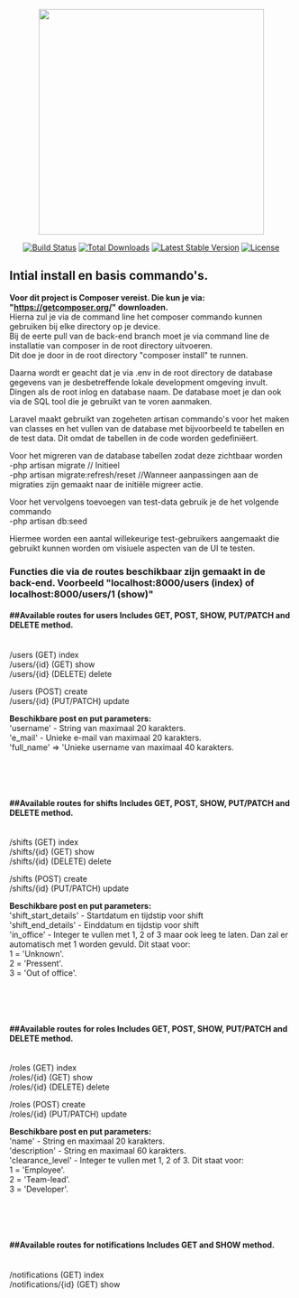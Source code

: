 <p align="center"><a href="https://laravel.com" target="_blank"><img src="https://raw.githubusercontent.com/laravel/art/master/logo-lockup/5%20SVG/2%20CMYK/1%20Full%20Color/laravel-logolockup-cmyk-red.svg" width="400"></a></p>

<p align="center">
<a href="https://travis-ci.org/laravel/framework"><img src="https://travis-ci.org/laravel/framework.svg" alt="Build Status"></a>
<a href="https://packagist.org/packages/laravel/framework"><img src="https://img.shields.io/packagist/dt/laravel/framework" alt="Total Downloads"></a>
<a href="https://packagist.org/packages/laravel/framework"><img src="https://img.shields.io/packagist/v/laravel/framework" alt="Latest Stable Version"></a>
<a href="https://packagist.org/packages/laravel/framework"><img src="https://img.shields.io/packagist/l/laravel/framework" alt="License"></a>
</p>

## Intial install en basis commando's.
<b>Voor dit project is Composer vereist. Die kun je via: "https://getcomposer.org/" downloaden.</b><br>
Hierna zul je via de command line het composer commando kunnen gebruiken bij elke directory op je device.<br>
Bij de eerte pull van de back-end branch moet je via command line de installatie van composer in de root directory uitvoeren.<br>
Dit doe je door in de root directory "composer install" te runnen.<br>

Daarna wordt er geacht dat je via .env in de root directory de database gegevens van je desbetreffende lokale development omgeving invult. Dingen als de root inlog en database naam. De database moet je dan ook via de SQL tool die je gebruikt van te voren aanmaken.<br>

Laravel maakt gebruikt van zogeheten artisan commando's voor het maken van classes en het vullen van de database met bijvoorbeeld te tabellen en de test data. Dit omdat de tabellen in de code worden gedefiniëert.<br>

Voor het migreren van de database tabellen zodat deze zichtbaar worden<br>
-php artisan migrate // Initieel<br>
-php artisan migrate:refresh/reset //Wanneer aanpassingen aan de migraties zijn gemaakt naar de initiële migreer actie.<br>

Voor het vervolgens toevoegen van test-data gebruik je de het volgende commando<br>
-php artisan db:seed<br>

Hiermee worden een aantal willekeurige test-gebruikers aangemaakt die gebruikt kunnen worden om visiuele aspecten van de UI te testen.<br>


<h3>Functies die via de routes beschikbaar zijn gemaakt in de back-end. Voorbeeld "localhost:8000/users (index) of localhost:8000/users/1 (show)"</h3>

<b><h4>##Available routes for users Includes GET, POST, SHOW, PUT/PATCH and DELETE method. </h4></b><br>
 /users (GET) index <br>
 /users/{id} (GET) show <br>
 /users/{id} (DELETE) delete <br>
 
 /users (POST) create <br>
 /users/{id} (PUT/PATCH) update <br>
 
 <b>Beschikbare post en put parameters:</b><br>
  'username' - String van maximaal 20 karakters. <br>
  'e_mail' - Unieke e-mail van maximaal 20 karakters. <br>
  'full_name' => 'Unieke username van maximaal 40 karakters. <br>
 
<br>
 

<br><h4>##Available routes for shifts Includes GET, POST, SHOW, PUT/PATCH and DELETE method. </h4></b><br>
 /shifts (GET) index <br>
 /shifts/{id} (GET) show <br>
 /shifts/{id} (DELETE) delete <br>
 
 /shifts (POST) create <br>
 /shifts/{id} (PUT/PATCH) update <br>
 
 <b>Beschikbare post en put parameters:</b><br>
 'shift_start_details' - Startdatum en tijdstip voor shift <br>
 'shift_end_details' - Einddatum en tijdstip voor shift <br>
 'in_office' - Integer te vullen met 1, 2 of 3 maar ook leeg te laten. Dan zal er automatisch met 1 worden gevuld. Dit staat voor: <br>
  1 = 'Unknown'. <br>
  2 = 'Pressent'. <br>
  3 = 'Out of office'. <br>
 
<br>


<br><h4>##Available routes for roles Includes GET, POST, SHOW, PUT/PATCH and DELETE method. </h4></b><br>
 /roles (GET) index <br>
 /roles/{id} (GET) show <br>
 /roles/{id} (DELETE) delete <br>
 
 /roles (POST) create <br>
 /roles/{id} (PUT/PATCH) update <br>
 
 <b>Beschikbare post en put parameters:</b><br>
 'name' - String en maximaal 20 karakters. <br>
 'description' - String en maximaal 60 karakters. <br>
 'clearance_level' - Integer te vullen met 1, 2 of 3. Dit staat voor: <br>
  1 = 'Employee'. <br>
  2 = 'Team-lead'. <br>
  3 = 'Developer'. <br>
      
<br>


<br><h4>##Available routes for notifications Includes GET and SHOW method. </h4></b><br>
 /notifications (GET) index <br>
 /notifications/{id} (GET) show <br>
